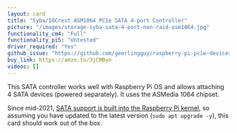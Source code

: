 ```yaml
---
layout: card
title: "Syba/IOCrest ASM1064 PCIe SATA 4-port Controller"
picture: "/images/storage-syba-sata-4-port-non-raid-asm1064.jpg"
functionality_cm4: "Full"
functionality_pi5: "Untested"
driver_required: "Yes"
github_issue: "https://github.com/geerlingguy/raspberry-pi-pcie-devices/issues/116"
buy_link: https://amzn.to/3jCMByn
videos: []
---
```

This SATA controller works well with Raspberry Pi OS and allows attaching 4 SATA devices (powered separately). It uses the ASMedia 1064 chipset.

Since mid-2021, [SATA support is built into the Raspberry Pi kernel](https://www.jeffgeerling.com/blog/2021/raspberry-pi-os-now-has-sata-support-built), so assuming you have updated to the latest version (`sudo apt upgrade -y`), this card should work out of the box.

